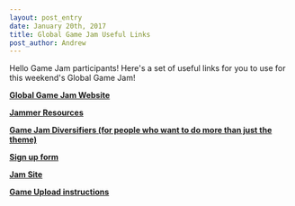 ```yaml
---
layout: post_entry
date: January 20th, 2017
title: Global Game Jam Useful Links
post_author: Andrew
---
```


Hello Game Jam participants! Here's a set of useful links for you to use for this weekend's Global Game Jam!

**[Global Game Jam Website](http://globalgamejam.org/)**

**[Jammer Resources](globalgamejam.org/jammer-resources)**

**[Game Jam Diversifiers (for people who want to do more than just the theme)](http://globalgamejam.org/news/and-ggj17-diversifiers-are)**

**[Sign up form](https://goo.gl/forms/04vu1Rt6x6GJ9MBY2)**

**[Jam Site](http://globalgamejam.org/2017/jam-sites/global-game-jam-purdue-hosted-siggd)**

**[Game Upload instructions](https://docs.google.com/presentation/d/1iCgz4knXyBjcWXfjsap5zk79GO6H_uiKl0OJmcgXSOM/edit#slide=id.p4)**
